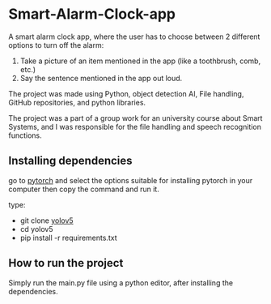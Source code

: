 # Smart-Alarm-Clock-app

A smart alarm clock app, where the user has to choose between 2 different options to turn off the alarm:

1. Take a picture of an item mentioned in the app (like a toothbrush, comb, etc.)
2. Say the sentence mentioned in the app out loud.

The project was made using Python, object detection AI, File handling, GitHub repositories, and python libraries.

The project was a part of a group work for an university course about Smart Systems, and I was responsible for the file handling and speech recognition functions.

## Installing dependencies

go to [pytorch](https://pytorch.org/get-started/locally/) and select the options suitable for installing pytorch in your computer then copy the command and run it.

type:
- git clone [yolov5](https://github.com/ultralytics/yolov5)
- cd yolov5
- pip install -r requirements.txt 

## How to run the project

Simply run the main.py file using a python editor, after installing the dependencies.
